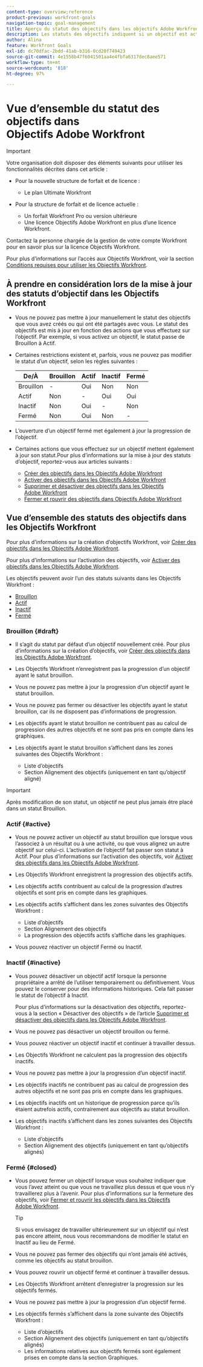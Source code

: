 ```yaml
---
content-type: overview;reference
product-previous: workfront-goals
navigation-topic: goal-management
title: Aperçu du statut des objectifs dans les objectifs Adobe Workfront
description: Les statuts des objectifs indiquent si un objectif est actif et enregistre actuellement la progression, ou s’il est inactif, sous forme de brouillon ou déjà atteint.
author: Alina
feature: Workfront Goals
exl-id: dc70dfac-2bdd-41ab-b316-0cd20f749423
source-git-commit: 4e1558b47f6041501aa4e4fbfa6317dec8aee571
workflow-type: tm+mt
source-wordcount: '818'
ht-degree: 97%

---
```


# Vue d’ensemble du statut des objectifs dans Objectifs Adobe Workfront

<!--Audited: 4/2025-->

>[!IMPORTANT]
>
>Votre organisation doit disposer des éléments suivants pour utiliser les fonctionnalités décrites dans cet article :
>
>* Pour la nouvelle structure de forfait et de licence :
>
>   * Le plan Ultimate Workfront
>    
>* Pour la structure de forfait et de licence actuelle :
>
>   * Un forfait Workfront Pro ou version ultérieure
>   * Une licence Objectifs Adobe Workfront en plus d’une licence Workfront.
>
>Contactez la personne chargée de la gestion de votre compte Workfront pour en savoir plus sur la licence Objectifs Workfront.
> 
>Pour plus d’informations sur l’accès aux Objectifs Workfront, voir la section [Conditions requises pour utiliser les Objectifs Workfront](/help/quicksilver/workfront-goals/goal-management/access-needed-for-wf-goals.md).

## À prendre en considération lors de la mise à jour des statuts d’objectif dans les Objectifs Workfront

* Vous ne pouvez pas mettre à jour manuellement le statut des objectifs que vous avez créés ou qui ont été partagés avec vous. Le statut des objectifs est mis à jour en fonction des actions que vous effectuez sur l’objectif. Par exemple, si vous activez un objectif, le statut passe de Brouillon à Actif.
* Certaines restrictions existent et, parfois, vous ne pouvez pas modifier le statut d’un objectif, selon les règles suivantes :

  | De/À | Brouillon | Actif | Inactif | Fermé |
  |---|---|---|---|---|
  | Brouillon | - | Oui | Non | Non |
  | Actif | Non | - | Oui | Oui |
  | Inactif | Non | Oui | - | Non |
  | Fermé | Non | Oui | Non | - |

* L’ouverture d’un objectif fermé met également à jour la progression de l’objectif.
* Certaines actions que vous effectuez sur un objectif mettent également à jour son statut.Pour plus d’informations sur la mise à jour des statuts d’objectif, reportez-vous aux articles suivants :

   * [Créer des objectifs dans les Objectifs Adobe Workfront](../../workfront-goals/goal-management/create-goals.md)
   * [Activer des objectifs dans les Objectifs Adobe Workfront](../../workfront-goals/goal-management/activate-goals.md)
   * [Supprimer et désactiver des objectifs dans les Objectifs Adobe Workfront](../../workfront-goals/goal-management/delete-and-deactivate-goals.md)
   * [Fermer et rouvrir des objectifs dans Objectifs Adobe Workfront](../../workfront-goals/goal-management/close-and-reopen-goals.md)

## Vue d’ensemble des statuts des objectifs dans les Objectifs Workfront

Pour plus d’informations sur la création d’objectifs Workfront, voir [Créer des objectifs dans les Objectifs Adobe Workfront](../../workfront-goals/goal-management/create-goals.md).

Pour plus d’informations sur l’activation des objectifs, voir [Activer des objectifs dans les Objectifs Adobe Workfront](../../workfront-goals/goal-management/activate-goals.md).

Les objectifs peuvent avoir l’un des statuts suivants dans les Objectifs Workfront :

* [Brouillon](#draft)
* [Actif](#active)
* [Inactif](#inactive)
* [Fermé](#closed)

### Brouillon {#draft}

* Il s’agit du statut par défaut d’un objectif nouvellement créé. Pour plus d’informations sur la création d’objectifs, voir [Créer des objectifs dans les Objectifs Adobe Workfront](../../workfront-goals/goal-management/create-goals.md).
* Les Objectifs Workfront n’enregistrent pas la progression d’un objectif ayant le satut brouillon.
* Vous ne pouvez pas mettre à jour la progression d’un objectif ayant le statut brouillon.
* Vous ne pouvez pas fermer ou désactiver les objectifs ayant le statut brouillon, car ils ne disposent pas d’informations de progression.
* Les objectifs ayant le statut brouillon ne contribuent pas au calcul de progression des autres objectifs et ne sont pas pris en compte dans les graphiques.
* Les objectifs ayant le statut brouillon s’affichent dans les zones suivantes des Objectifs Workfront :

   * Liste d’objectifs
   * Section Alignement des objectifs (uniquement en tant qu’objectif aligné)


>[!IMPORTANT]
>
>Après modification de son statut, un objectif ne peut plus jamais être placé dans un statut Brouillon.

### Actif {#active}

* Vous ne pouvez activer un objectif au statut brouillon que lorsque vous l’associez à un résultat ou à une activité, ou que vous alignez un autre objectif sur celui-ci. L’activation de l’objectif fait passer son statut à Actif. Pour plus d’informations sur l’activation des objectifs, voir [Activer des objectifs dans les Objectifs Adobe Workfront](../../workfront-goals/goal-management/activate-goals.md).
* Les Objectifs Workfront enregistrent la progression des objectifs actifs.
* Les objectifs actifs contribuent au calcul de la progression d’autres objectifs et sont pris en compte dans les graphiques.
* Les objectifs actifs s’affichent dans les zones suivantes des Objectifs Workfront :

   * Liste d’objectifs
   * Section Alignement des objectifs
   * La progression des objectifs actifs s’affiche dans les graphiques.

* Vous pouvez réactiver un objectif Fermé ou Inactif.

### Inactif {#inactive}

* Vous pouvez désactiver un objectif actif lorsque la personne propriétaire a arrêté de l’utiliser temporairement ou définitivement. Vous pouvez le conserver pour des informations historiques. Cela fait passer le statut de l’objectif à Inactif.

  Pour plus d’informations sur la désactivation des objectifs, reportez-vous à la section « Désactiver des objectifs » de l’article [Supprimer et désactiver des objectifs dans les Objectifs Adobe Workfront](../../workfront-goals/goal-management/delete-and-deactivate-goals.md).

* Vous ne pouvez pas désactiver un objectif brouillon ou fermé.
* Vous pouvez réactiver un objectif inactif et continuer à travailler dessus.
* Les Objectifs Workfront ne calculent pas la progression des objectifs inactifs.
* Vous ne pouvez pas mettre à jour la progression d’un objectif inactif.
* Les objectifs inactifs ne contribuent pas au calcul de progression des autres objectifs et ne sont pas pris en compte dans les graphiques.
* Les objectifs inactifs ont un historique de progression parce qu’ils étaient autrefois actifs, contrairement aux objectifs au statut brouillon.
* Les objectifs inactifs s’affichent dans les zones suivantes des Objectifs Workfront :

   * Liste d’objectifs
   * Section Alignement des objectifs (uniquement en tant qu’objectifs alignés)

### Fermé {#closed}

* Vous pouvez fermer un objectif lorsque vous souhaitez indiquer que vous l’avez atteint ou que vous ne travaillez plus dessus et que vous n’y travaillerez plus à l’avenir. Pour plus d’informations sur la fermeture des objectifs, voir [Fermer et rouvrir les objectifs dans les Objectifs Adobe Workfront](../../workfront-goals/goal-management/close-and-reopen-goals.md).

  >[!TIP]
  >
  >Si vous envisagez de travailler ultérieurement sur un objectif qui n’est pas encore atteint, nous vous recommandons de modifier le statut en Inactif au lieu de Fermé.

* Vous ne pouvez pas fermer des objectifs qui n’ont jamais été activés, comme les objectifs au statut brouillon.
* Vous pouvez rouvrir un objectif fermé et continuer à travailler dessus.
* Les Objectifs Workfront arrêtent d’enregistrer la progression sur les objectifs fermés.
* Vous ne pouvez pas mettre à jour la progression d’un objectif fermé.
* Les objectifs fermés s’affichent dans la zone suivante des Objectifs Workfront :

   * Liste d’objectifs
   * Section Alignement des objectifs (uniquement en tant qu’objectifs alignés)
   * Les informations relatives aux objectifs fermés sont également prises en compte dans la section Graphiques.
